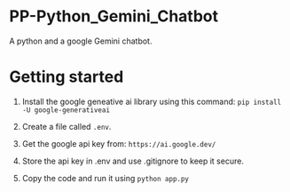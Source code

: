 # PP-Python_Gemini_Chatbot
A python and a google Gemini chatbot.

# Getting started
1. Install the google geneative ai library using this command:
`pip install -U google-generativeai`

2. Create a file called `.env`.

3. Get the google api key from:
`https://ai.google.dev/`

4. Store the api key in .env and use .gitignore to keep it secure.

5. Copy the code and run it using `python app.py`